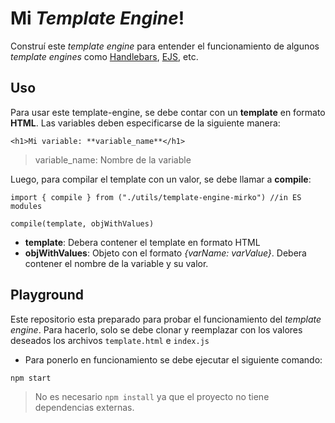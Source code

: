 # Mi *Template Engine*!
Construí este *template engine* para entender el funcionamiento de algunos *template engines* como [Handlebars]("https://handlebarsjs.com/"), [EJS](https://ejs.co/), etc.

## Uso
Para usar este template-engine, se debe contar con un **template** en formato **HTML**. Las variables deben especificarse de la siguiente manera:

```
<h1>Mi variable: **variable_name**</h1>
```
> variable_name: Nombre de la variable

Luego, para compilar el template con un valor, se debe llamar a **compile**:

```
import { compile } from ("./utils/template-engine-mirko") //in ES modules

compile(template, objWithValues)
```
- **template**: Debera contener el template en formato HTML
- **objWithValues**: Objeto con el formato *{varName: varValue}*. Debera contener el nombre de la variable y su valor.

## Playground
Este repositorio esta preparado para probar el funcionamiento del *template engine*. Para hacerlo, solo se debe clonar y reemplazar con los valores deseados los archivos `template.html` e `index.js`


- Para ponerlo en funcionamiento se debe ejecutar el siguiente comando:
```
npm start
```
> No es necesario `npm install` ya que el proyecto no tiene dependencias externas.